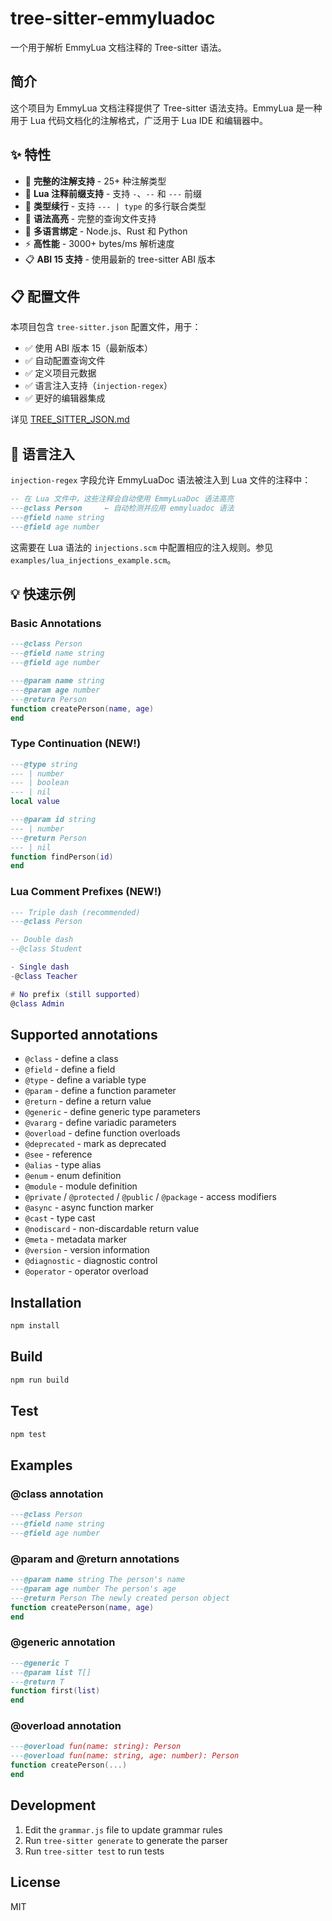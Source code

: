 # tree-sitter-emmyluadoc

一个用于解析 EmmyLua 文档注释的 Tree-sitter 语法。

## 简介

这个项目为 EmmyLua 文档注释提供了 Tree-sitter 语法支持。EmmyLua 是一种用于 Lua 代码文档化的注解格式，广泛用于 Lua IDE 和编辑器中。

## ✨ 特性

- 🎯 **完整的注解支持** - 25+ 种注解类型
- 📝 **Lua 注释前缀支持** - 支持 `-`、`--` 和 `---` 前缀
- 🔄 **类型续行** - 支持 `--- | type` 的多行联合类型
- 🎨 **语法高亮** - 完整的查询文件支持
- 🦀 **多语言绑定** - Node.js、Rust 和 Python
- ⚡ **高性能** - 3000+ bytes/ms 解析速度
- 📋 **ABI 15 支持** - 使用最新的 tree-sitter ABI 版本

## 📋 配置文件

本项目包含 `tree-sitter.json` 配置文件，用于：
- ✅ 使用 ABI 版本 15（最新版本）
- ✅ 自动配置查询文件
- ✅ 定义项目元数据
- ✅ 语言注入支持（`injection-regex`）
- ✅ 更好的编辑器集成

详见 [TREE_SITTER_JSON.md](TREE_SITTER_JSON.md)

## 🔄 语言注入

`injection-regex` 字段允许 EmmyLuaDoc 语法被注入到 Lua 文件的注释中：

```lua
-- 在 Lua 文件中，这些注释会自动使用 EmmyLuaDoc 语法高亮
---@class Person     ← 自动检测并应用 emmyluadoc 语法
---@field name string
---@field age number
```

这需要在 Lua 语法的 `injections.scm` 中配置相应的注入规则。参见 `examples/lua_injections_example.scm`。

## 💡 快速示例

### Basic Annotations
```lua
---@class Person
---@field name string
---@field age number

---@param name string
---@param age number
---@return Person
function createPerson(name, age)
end
```

### Type Continuation (NEW!)
```lua
---@type string
--- | number
--- | boolean
--- | nil
local value

---@param id string
--- | number
---@return Person
--- | nil
function findPerson(id)
end
```

### Lua Comment Prefixes (NEW!)
```lua
--- Triple dash (recommended)
---@class Person

-- Double dash
--@class Student

- Single dash
-@class Teacher

# No prefix (still supported)
@class Admin
```

## Supported annotations

- `@class` - define a class
- `@field` - define a field
- `@type` - define a variable type
- `@param` - define a function parameter
- `@return` - define a return value
- `@generic` - define generic type parameters
- `@vararg` - define variadic parameters
- `@overload` - define function overloads
- `@deprecated` - mark as deprecated
- `@see` - reference
- `@alias` - type alias
- `@enum` - enum definition
- `@module` - module definition
- `@private` / `@protected` / `@public` / `@package` - access modifiers
- `@async` - async function marker
- `@cast` - type cast
- `@nodiscard` - non-discardable return value
- `@meta` - metadata marker
- `@version` - version information
- `@diagnostic` - diagnostic control
- `@operator` - operator overload

## Installation

```bash
npm install
```

## Build

```bash
npm run build
```

## Test

```bash
npm test
```

## Examples

### @class annotation
```lua
---@class Person
---@field name string
---@field age number
```

### @param and @return annotations
```lua
---@param name string The person's name
---@param age number The person's age
---@return Person The newly created person object
function createPerson(name, age)
end
```

### @generic annotation
```lua
---@generic T
---@param list T[]
---@return T
function first(list)
end
```

### @overload annotation
```lua
---@overload fun(name: string): Person
---@overload fun(name: string, age: number): Person
function createPerson(...)
end
```

## Development

1. Edit the `grammar.js` file to update grammar rules
2. Run `tree-sitter generate` to generate the parser
3. Run `tree-sitter test` to run tests

## License

MIT
